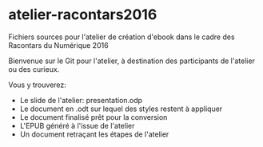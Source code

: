 # atelier-racontars2016
Fichiers sources pour l'atelier de création d'ebook dans le cadre des Racontars du Numérique 2016

Bienvenue sur le Git pour l'atelier, à destination des participants de l'atelier ou des curieux.

Vous y trouverez:
- Le slide de l'atelier: presentation.odp
- Le document en .odt sur lequel des styles restent à appliquer
- Le document finalisé prêt pour la conversion
- L'EPUB généré à l'issue de l'atelier
- Un document retraçant les étapes de l'atelier
